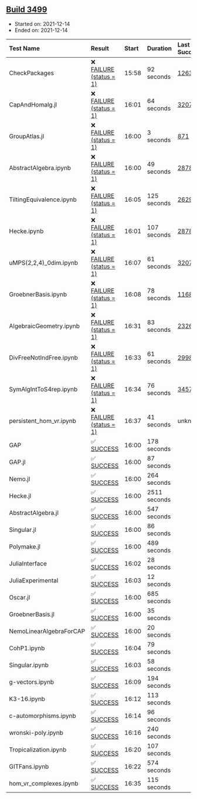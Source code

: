 ## [Build 3499](https://oscarci.mathematik.uni-kl.de/job/oscar-stable/3499/)

* Started on: 2021-12-14
* Ended on: 2021-12-14

| Test Name    | Result | Start | Duration | Last Success | First Failure |
|:-------------|:-------|:------|:---------|:-------------|:--------------|
| CheckPackages | ❌ [FAILURE (status = 1)](https://oscarci.mathematik.uni-kl.de/job/oscar-stable/3499/artifact/logs/build-3499/CheckPackages.log) | 15:58 | 92 seconds | [1263](https://oscarci.mathematik.uni-kl.de/job/oscar-stable/1263/) | [1264](https://oscarci.mathematik.uni-kl.de/job/oscar-stable/1264/) |
| CapAndHomalg.jl | ❌ [FAILURE (status = 1)](https://oscarci.mathematik.uni-kl.de/job/oscar-stable/3499/artifact/logs/build-3499/CapAndHomalg.jl.log) | 16:01 | 64 seconds | [3207](https://oscarci.mathematik.uni-kl.de/job/oscar-stable/3207/) | [3208](https://oscarci.mathematik.uni-kl.de/job/oscar-stable/3208/) |
| GroupAtlas.jl | ❌ [FAILURE (status = 1)](https://oscarci.mathematik.uni-kl.de/job/oscar-stable/3499/artifact/logs/build-3499/GroupAtlas.jl.log) | 16:00 | 3 seconds | [871](https://oscarci.mathematik.uni-kl.de/job/oscar-stable/871/) | [872](https://oscarci.mathematik.uni-kl.de/job/oscar-stable/872/) |
| AbstractAlgebra.ipynb | ❌ [FAILURE (status = 1)](https://oscarci.mathematik.uni-kl.de/job/oscar-stable/3499/artifact/logs/build-3499/AbstractAlgebra.ipynb.log) | 16:00 | 49 seconds | [2878](https://oscarci.mathematik.uni-kl.de/job/oscar-stable/2878/) | [2879](https://oscarci.mathematik.uni-kl.de/job/oscar-stable/2879/) |
| TiltingEquivalence.ipynb | ❌ [FAILURE (status = 1)](https://oscarci.mathematik.uni-kl.de/job/oscar-stable/3499/artifact/logs/build-3499/TiltingEquivalence.ipynb.log) | 16:05 | 125 seconds | [2629](https://oscarci.mathematik.uni-kl.de/job/oscar-stable/2629/) | [2630](https://oscarci.mathematik.uni-kl.de/job/oscar-stable/2630/) |
| Hecke.ipynb | ❌ [FAILURE (status = 1)](https://oscarci.mathematik.uni-kl.de/job/oscar-stable/3499/artifact/logs/build-3499/Hecke.ipynb.log) | 16:01 | 107 seconds | [2878](https://oscarci.mathematik.uni-kl.de/job/oscar-stable/2878/) | [2879](https://oscarci.mathematik.uni-kl.de/job/oscar-stable/2879/) |
| uMPS(2,2,4)_0dim.ipynb | ❌ [FAILURE (status = 1)](https://oscarci.mathematik.uni-kl.de/job/oscar-stable/3499/artifact/logs/build-3499/uMPS-2-2-4-_0dim.ipynb.log) | 16:07 | 61 seconds | [3207](https://oscarci.mathematik.uni-kl.de/job/oscar-stable/3207/) | [3208](https://oscarci.mathematik.uni-kl.de/job/oscar-stable/3208/) |
| GroebnerBasis.ipynb | ❌ [FAILURE (status = 1)](https://oscarci.mathematik.uni-kl.de/job/oscar-stable/3499/artifact/logs/build-3499/GroebnerBasis.ipynb.log) | 16:08 | 78 seconds | [1168](https://oscarci.mathematik.uni-kl.de/job/oscar-stable/1168/) | [1169](https://oscarci.mathematik.uni-kl.de/job/oscar-stable/1169/) |
| AlgebraicGeometry.ipynb | ❌ [FAILURE (status = 1)](https://oscarci.mathematik.uni-kl.de/job/oscar-stable/3499/artifact/logs/build-3499/AlgebraicGeometry.ipynb.log) | 16:31 | 83 seconds | [2326](https://oscarci.mathematik.uni-kl.de/job/oscar-stable/2326/) | [2327](https://oscarci.mathematik.uni-kl.de/job/oscar-stable/2327/) |
| DivFreeNotIndFree.ipynb | ❌ [FAILURE (status = 1)](https://oscarci.mathematik.uni-kl.de/job/oscar-stable/3499/artifact/logs/build-3499/DivFreeNotIndFree.ipynb.log) | 16:33 | 61 seconds | [2998](https://oscarci.mathematik.uni-kl.de/job/oscar-stable/2998/) | [2999](https://oscarci.mathematik.uni-kl.de/job/oscar-stable/2999/) |
| SymAlgIntToS4rep.ipynb | ❌ [FAILURE (status = 1)](https://oscarci.mathematik.uni-kl.de/job/oscar-stable/3499/artifact/logs/build-3499/SymAlgIntToS4rep.ipynb.log) | 16:34 | 76 seconds | [3457](https://oscarci.mathematik.uni-kl.de/job/oscar-stable/3457/) | [3458](https://oscarci.mathematik.uni-kl.de/job/oscar-stable/3458/) |
| persistent_hom_vr.ipynb | ❌ [FAILURE (status = 1)](https://oscarci.mathematik.uni-kl.de/job/oscar-stable/3499/artifact/logs/build-3499/persistent_hom_vr.ipynb.log) | 16:37 | 41 seconds | unknown | unknown |
| GAP | ✅ [SUCCESS](https://oscarci.mathematik.uni-kl.de/job/oscar-stable/3499/artifact/logs/build-3499/GAP.log) | 16:00 | 178 seconds |  |  |
| GAP.jl | ✅ [SUCCESS](https://oscarci.mathematik.uni-kl.de/job/oscar-stable/3499/artifact/logs/build-3499/GAP.jl.log) | 16:00 | 87 seconds |  |  |
| Nemo.jl | ✅ [SUCCESS](https://oscarci.mathematik.uni-kl.de/job/oscar-stable/3499/artifact/logs/build-3499/Nemo.jl.log) | 16:00 | 264 seconds |  |  |
| Hecke.jl | ✅ [SUCCESS](https://oscarci.mathematik.uni-kl.de/job/oscar-stable/3499/artifact/logs/build-3499/Hecke.jl.log) | 16:00 | 2511 seconds |  |  |
| AbstractAlgebra.jl | ✅ [SUCCESS](https://oscarci.mathematik.uni-kl.de/job/oscar-stable/3499/artifact/logs/build-3499/AbstractAlgebra.jl.log) | 16:00 | 547 seconds |  |  |
| Singular.jl | ✅ [SUCCESS](https://oscarci.mathematik.uni-kl.de/job/oscar-stable/3499/artifact/logs/build-3499/Singular.jl.log) | 16:00 | 86 seconds |  |  |
| Polymake.jl | ✅ [SUCCESS](https://oscarci.mathematik.uni-kl.de/job/oscar-stable/3499/artifact/logs/build-3499/Polymake.jl.log) | 16:00 | 489 seconds |  |  |
| JuliaInterface | ✅ [SUCCESS](https://oscarci.mathematik.uni-kl.de/job/oscar-stable/3499/artifact/logs/build-3499/JuliaInterface.log) | 16:02 | 28 seconds |  |  |
| JuliaExperimental | ✅ [SUCCESS](https://oscarci.mathematik.uni-kl.de/job/oscar-stable/3499/artifact/logs/build-3499/JuliaExperimental.log) | 16:03 | 12 seconds |  |  |
| Oscar.jl | ✅ [SUCCESS](https://oscarci.mathematik.uni-kl.de/job/oscar-stable/3499/artifact/logs/build-3499/Oscar.jl.log) | 16:00 | 685 seconds |  |  |
| GroebnerBasis.jl | ✅ [SUCCESS](https://oscarci.mathematik.uni-kl.de/job/oscar-stable/3499/artifact/logs/build-3499/GroebnerBasis.jl.log) | 16:00 | 35 seconds |  |  |
| NemoLinearAlgebraForCAP | ✅ [SUCCESS](https://oscarci.mathematik.uni-kl.de/job/oscar-stable/3499/artifact/logs/build-3499/NemoLinearAlgebraForCAP.log) | 16:00 | 20 seconds |  |  |
| CohP1.ipynb | ✅ [SUCCESS](https://oscarci.mathematik.uni-kl.de/job/oscar-stable/3499/artifact/logs/build-3499/CohP1.ipynb.log) | 16:04 | 79 seconds |  |  |
| Singular.ipynb | ✅ [SUCCESS](https://oscarci.mathematik.uni-kl.de/job/oscar-stable/3499/artifact/logs/build-3499/Singular.ipynb.log) | 16:03 | 58 seconds |  |  |
| g-vectors.ipynb | ✅ [SUCCESS](https://oscarci.mathematik.uni-kl.de/job/oscar-stable/3499/artifact/logs/build-3499/g-vectors.ipynb.log) | 16:09 | 194 seconds |  |  |
| K3-16.ipynb | ✅ [SUCCESS](https://oscarci.mathematik.uni-kl.de/job/oscar-stable/3499/artifact/logs/build-3499/K3-16.ipynb.log) | 16:12 | 113 seconds |  |  |
| c-automorphisms.ipynb | ✅ [SUCCESS](https://oscarci.mathematik.uni-kl.de/job/oscar-stable/3499/artifact/logs/build-3499/c-automorphisms.ipynb.log) | 16:14 | 96 seconds |  |  |
| wronski-poly.ipynb | ✅ [SUCCESS](https://oscarci.mathematik.uni-kl.de/job/oscar-stable/3499/artifact/logs/build-3499/wronski-poly.ipynb.log) | 16:16 | 240 seconds |  |  |
| Tropicalization.ipynb | ✅ [SUCCESS](https://oscarci.mathematik.uni-kl.de/job/oscar-stable/3499/artifact/logs/build-3499/Tropicalization.ipynb.log) | 16:20 | 107 seconds |  |  |
| GITFans.ipynb | ✅ [SUCCESS](https://oscarci.mathematik.uni-kl.de/job/oscar-stable/3499/artifact/logs/build-3499/GITFans.ipynb.log) | 16:22 | 574 seconds |  |  |
| hom_vr_complexes.ipynb | ✅ [SUCCESS](https://oscarci.mathematik.uni-kl.de/job/oscar-stable/3499/artifact/logs/build-3499/hom_vr_complexes.ipynb.log) | 16:35 | 115 seconds |  |  |
